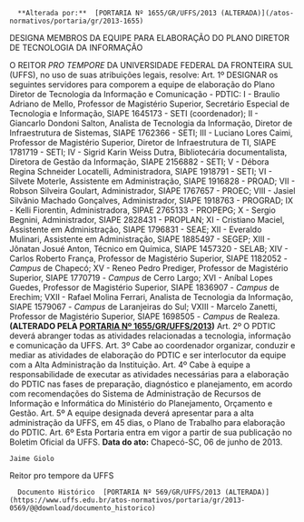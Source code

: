       **Alterada por:**  [PORTARIA Nº 1655/GR/UFFS/2013 (ALTERADA)](/atos-normativos/portaria/gr/2013-1655) 

   DESIGNA MEMBROS DA EQUIPE PARA ELABORAÇÃO DO PLANO DIRETOR DE TECNOLOGIA DA INFORMAÇÃO  

 O REITOR *PRO TEMPORE*  DA UNIVERSIDADE FEDERAL DA FRONTEIRA SUL (UFFS), no uso de suas atribuições legais, resolve: Art. 1º DESIGNAR os seguintes servidores para comporem a equipe de elaboração do Plano Diretor de Tecnologia da Informação e Comunicação - PDTIC: I - Braulio Adriano de Mello, Professor de Magistério Superior, Secretário Especial de Tecnologia e Informação, SIAPE 1645173 - SETI (coordenador); II - Giancarlo Dondoni Salton, Analista de Tecnologia da Informação, Diretor de Infraestrutura de Sistemas, SIAPE 1762366 - SETI; III - Luciano Lores Caimi, Professor de Magistério Superior, Diretor de Infraestrutura de TI, SIAPE 1781719 - SETI; IV - Sigrid Karin Weiss Dutra, Bibliotecária documentalista, Diretora de Gestão da Informação, SIAPE 2156882 - SETI; V - Débora Regina Schneider Locatelli, Administradora, SIAPE 1918791 - SETI; VI - Silvete Moterle, Assistente em Administração, SIAPE 1916828 - PROAD; VII - Robson Silveira Goulart, Administrador, SIAPE 1767657 - PROEC; VIII - Jasiel Silvânio Machado Gonçalves, Administrador, SIAPE 1918763 - PROGRAD; IX - Kelli Fiorentin, Administradora, SIPAE 2765133 - PROPEPG; X - Sergio Begnini, Administrador, SIAPE 2828431 - PROPLAN; XI - Cristiano Maciel, Assistente em Administração, SIAPE 1796831 - SEAE; XII - Everaldo Mulinari, Assistente em Administração, SIAPE 1885497 - SEGEP; XIII - Jônatan Josué Anton, Técnico em Química, SIAPE 1457320 - SELAB; XIV - Carlos Roberto França, Professor de Magistério Superior, SIAPE 1182052 - *Campus*  de Chapecó; XV - Reneo Pedro Prediger, Professor de Magistério Superior, SIAPE 1770719 - *Campus*  de Cerro Largo; XVI - Aníbal Lopes Guedes, Professor de Magistério Superior, SIAPE 1836907 - *Campus*  de Erechim; VXII - Rafael Molina Ferrari, Analista de Tecnologia da Informação, SIAPE 1579067 - *Campus*  de Laranjeiras do Sul; VXIII - Marcelo Zanetti, Professor de Magistério Superior, SIAPE 1698505 - *Campus*  de Realeza. **(ALTERADO PELA [PORTARIA Nº 1655/GR/UFFS/2013](https://www.uffs.edu.br/atos-normativos/portaria/gr/2013-1655))**   Art. 2º O PDTIC deverá abranger todas as atividades relacionadas a tecnologia, informação e comunicação da UFFS.   Art. 3º Cabe ao coordenador organizar, conduzir e mediar as atividades de elaboração do PDTIC e ser interlocutor da equipe com a Alta Administração da Instituição.   Art. 4º Cabe à equipe a responsabilidade de executar as atividades necessárias para a elaboração do PDTIC nas fases de preparação, diagnóstico e planejamento, em acordo com recomendações do Sistema de Administração de Recursos de Informação e Informática do Ministério do Planejamento, Orçamento e Gestão.   Art. 5º A equipe designada deverá apresentar para a alta administração da UFFS, em 45 dias, o Plano de Trabalho para elaboração do PDTIC.   Art. 6º Esta Portaria entra em vigor a partir de sua publicação no Boletim Oficial da UFFS.      **Data do ato:** Chapecó-SC, 06 de junho de 2013.   
 

    Jaime Giolo   
 Reitor pro tempore da UFFS 

      Documento Histórico  [PORTARIA Nº 569/GR/UFFS/2013 (ALTERADA)](https://www.uffs.edu.br/atos-normativos/portaria/gr/2013-0569/@@download/documento_historico)     
      